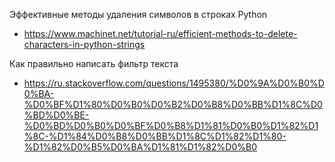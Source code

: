 
Эффективные методы удаления символов в строках Python
- https://www.machinet.net/tutorial-ru/efficient-methods-to-delete-characters-in-python-strings

Как правильно написать фильтр текста
- https://ru.stackoverflow.com/questions/1495380/%D0%9A%D0%B0%D0%BA-%D0%BF%D1%80%D0%B0%D0%B2%D0%B8%D0%BB%D1%8C%D0%BD%D0%BE-%D0%BD%D0%B0%D0%BF%D0%B8%D1%81%D0%B0%D1%82%D1%8C-%D1%84%D0%B8%D0%BB%D1%8C%D1%82%D1%80-%D1%82%D0%B5%D0%BA%D1%81%D1%82%D0%B0